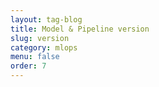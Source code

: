 ```yaml
---
layout: tag-blog
title: Model & Pipeline version
slug: version
category: mlops
menu: false
order: 7
---
```

